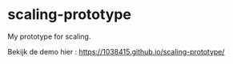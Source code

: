 # scaling-prototype
My prototype for scaling.

Bekijk de demo hier : https://1038415.github.io/scaling-prototype/
